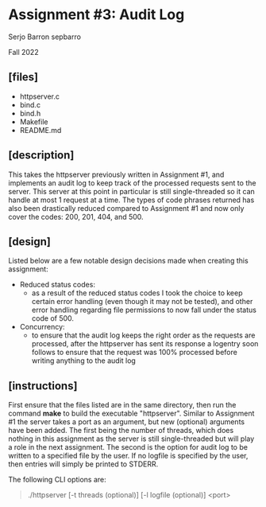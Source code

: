 # Assignment #3: Audit Log
Serjo Barron
sepbarro

Fall 2022

## [files]
 - httpserver.c
 - bind.c
 - bind.h
 - Makefile
 - README.md

## [description]
This takes the httpserver previously written in Assignment #1, and implements an audit log to keep track of the processed requests sent to the server. This server at this point in particular is still single-threaded so it can handle at most 1 request at a time. The types of code phrases returned has also been drastically reduced compared to Assignment #1 and now only cover the codes: 200, 201, 404, and 500.

## [design]
Listed below are a few notable design decisions made when creating this assignment:
 - Reduced status codes:
     - as a result of the reduced status codes I took the choice to keep certain error handling (even though it may not be tested), and other error handling regarding file permissions to now fall under
the status code of 500.
 - Concurrency:
     - to ensure that the audit log keeps the right order as the requests are processed, after the httpserver has sent its response a logentry soon follows to ensure that the request was 100% processed before writing anything to the audit log

## [instructions]
First ensure that the files listed are in the same directory, then run the command **make** to build the executable "httpserver". Similar to Assignment #1 the server takes a port as an argument, but new (optional) arguments have been added. The first being the number of threads, which does nothing in this assignment as the server is still single-threaded but will play a role in the next assignment. The second is the option for audit log to be written to a specified file by the user. If no logfile is specified by the user, then entries will simply be printed to STDERR.

The following CLI options are:

> ./httpserver [-t threads (optional)] [-l logfile (optional)] []()<port[]()>
